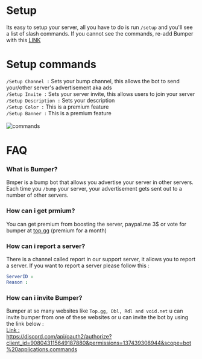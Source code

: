 # Setup
Its easy to setup your server, all you have to do is run `/setup` and you'll see a list of slash commands. If you cannot see the commands, re-add Bumper with this [LINK](https://discord.com/oauth2/authorize?client_id=908043115649187880&scope=bot%20applications.commands&permissions=137439308944&redirect_uri=https%3A%2F%2Fdiscord.gg%2FZYKtHS6anN&response_type=code)
# Setup commands
`/Setup Channel :`
 Sets your bump channel, this allows the bot to send your/other server's advertisement aka ads
 <br>
 `/Setup Invite :`
 Sets your server invite, this allows users to join your server
 <br>
 `/Setup Description :`
 Sets your description
 <br>
`/Setup Color :`
 This is a premium feature
 <br>
`/Setup Banner :`
 This is a premium feature
 <br>
 <br>
 ![commands](https://media.discordapp.net/attachments/853104915440992276/948920148784463872/Capture_decran_2022-03-03_122802.png?width=861&height=450)
# FAQ
### What is Bumper?
Bmper is a  bump bot that allows you advertise your server in other servers. Each time you `/bump` your server, your advertisement gets sent out to a number of other servers.
### How can i get prmium?
You can get premium from boosting the server, paypal.me 3$ or vote for bumper at [top.gg](https://top.gg/bot/908043115649187880/vote) (premium for a month)
### How can i report a server?
There is a channel called report in our support server, it allows you to report a server. If you want to report a server please follow this :
```Yaml
ServerID :
Reason :
```
### How can i invite Bumper?
Bumper at so many websites like `Top.gg, Dbl, Rdl and void.net` u can invite bumper from one of these websites or u can invite the bot by using the link below :
<br>
[Link :](https://discord.com/api/oauth2/authorize?client_id=908043115649187880&permissions=137439308944&scope=bot%20applications.commands)
<br>https://discord.com/api/oauth2/authorize?client_id=908043115649187880&permissions=137439308944&scope=bot%20applications.commands
    
